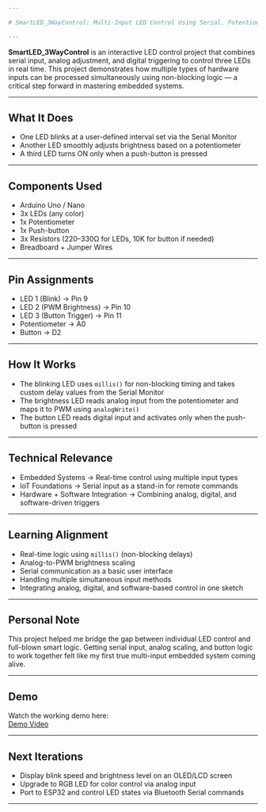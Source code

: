 ```yaml
---

# SmartLED_3WayControl: Multi-Input LED Control Using Serial, Potentiometer & Button  

---
```


**SmartLED_3WayControl** is an interactive LED control project that combines serial input, analog adjustment, and digital triggering to control three LEDs in real time. This project demonstrates how multiple types of hardware inputs can be processed simultaneously using non-blocking logic — a critical step forward in mastering embedded systems.  

---

## What It Does  
- One LED blinks at a user-defined interval set via the Serial Monitor  
- Another LED smoothly adjusts brightness based on a potentiometer  
- A third LED turns ON only when a push-button is pressed  

---

## Components Used  
- Arduino Uno / Nano  
- 3x LEDs (any color)  
- 1x Potentiometer  
- 1x Push-button  
- 3x Resistors (220–330Ω for LEDs, 10K for button if needed)  
- Breadboard + Jumper Wires  

---

## Pin Assignments  
- LED 1 (Blink) → Pin 9  
- LED 2 (PWM Brightness) → Pin 10  
- LED 3 (Button Trigger) → Pin 11  
- Potentiometer → A0  
- Button → D2  

---

## How It Works  
- The blinking LED uses `millis()` for non-blocking timing and takes custom delay values from the Serial Monitor  
- The brightness LED reads analog input from the potentiometer and maps it to PWM using `analogWrite()`  
- The button LED reads digital input and activates only when the push-button is pressed  

---

## Technical Relevance  
- Embedded Systems → Real-time control using multiple input types  
- IoT Foundations → Serial input as a stand-in for remote commands  
- Hardware + Software Integration → Combining analog, digital, and software-driven triggers  

---

## Learning Alignment  
- Real-time logic using `millis()` (non-blocking delays)  
- Analog-to-PWM brightness scaling  
- Serial communication as a basic user interface  
- Handling multiple simultaneous input methods  
- Integrating analog, digital, and software-based control in one sketch  

---

## Personal Note  
This project helped me bridge the gap between individual LED control and full-blown smart logic. Getting serial input, analog scaling, and button logic to work together felt like my first true multi-input embedded system coming alive.  

---

## Demo  
Watch the working demo here:  
[Demo Video](https://youtu.be/H3wnKUX6BvY)  

---

## Next Iterations  
- Display blink speed and brightness level on an OLED/LCD screen  
- Upgrade to RGB LED for color control via analog input  
- Port to ESP32 and control LED states via Bluetooth Serial commands  

---
